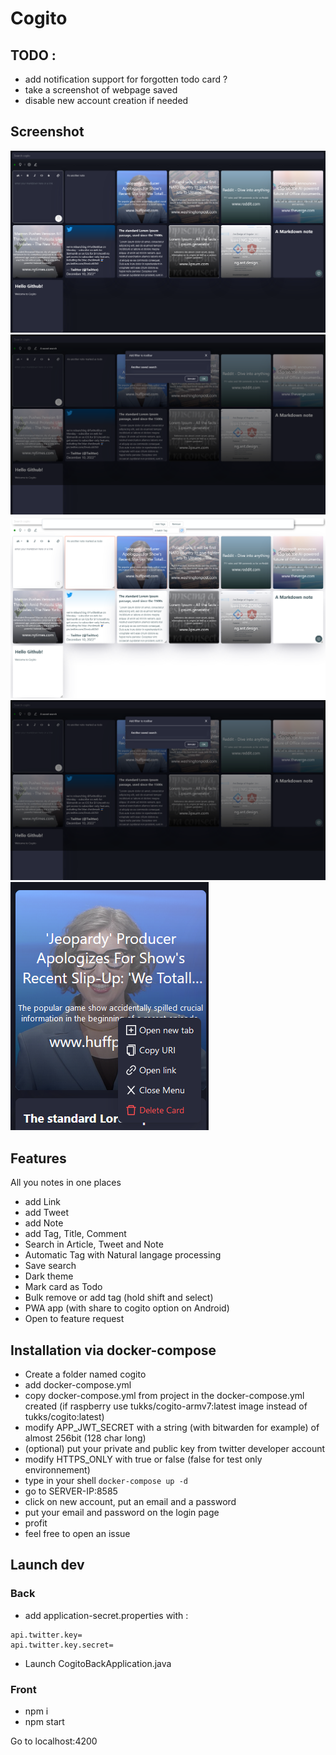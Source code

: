 # Cogito


## TODO :
 - add notification support for forgotten todo card ?
 - take a screenshot of webpage saved
 - disable new account creation if needed

## Screenshot 

![img.png](img.png)
![img_2.png](img_2.png)
![img_1.png](img_1.png)
![img_3.png](img_3.png)
![img_4.png](img_4.png)

## Features

All you notes in one places

- add Link
- add Tweet
- add Note
- add Tag, Title, Comment
- Search in Article, Tweet and Note
- Automatic Tag with Natural langage processing
- Save search
- Dark theme
- Mark card as Todo
- Bulk remove or add tag (hold shift and select)
- PWA app (with share to cogito option on Android)
- Open to feature request

## Installation via docker-compose

- Create a folder named cogito
- add docker-compose.yml
- copy docker-compose.yml from project in the docker-compose.yml created (if raspberry use tukks/cogito-armv7:latest image instead of tukks/cogito:latest)
- modify APP_JWT_SECRET with a string (with bitwarden for example) of almost 256bit (128 char long)
- (optional) put your private and public key from twitter developer account
- modify HTTPS_ONLY with true or false (false for test only environnement)
- type in your shell `docker-compose up -d`
- go to SERVER-IP:8585
- click on new account, put an email and a password
- put your email and password on the login page
- profit
- feel free to open an issue

## Launch dev

### Back

- add application-secret.properties with : 

```
api.twitter.key=
api.twitter.key.secret=
```

- Launch CogitoBackApplication.java

### Front

- npm i
- npm start

Go to localhost:4200
